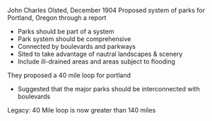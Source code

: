 John Charles Olsted, December 1904
Proposed system of parks for Portland, Oregon through a report

- Parks should be part of a system
- Park system should be comprehensive
- Connected by boulevards and parkways
- Sited to take advantage of nautral landscapes & scenery
- Include ill-drained areas and areas subject to flooding

They proposed a 40 mile loop for portland
- Suggested that the major parks should be interconnected with boulevards

Legacy:
40 Mile loop is now greater than 140 miles